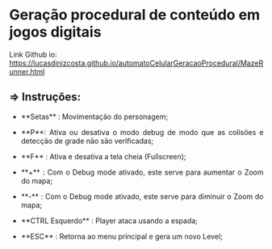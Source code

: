 # Geração procedural de conteúdo em jogos digitais
Link Github io: https://lucasdinizcosta.github.io/automatoCelularGeracaoProcedural/MazeRunner.html

## => Instruções:
- <p align="justify"> **Setas** : Movimentação do personagem;</p>
- <p align="justify"> **P**: Ativa ou desativa o modo debug de modo que as colisões e detecção de grade não são verificadas;</p>
- <p align="justify"> **F** : Ativa e desativa a tela cheia (Fullscreen);</p>
- <p align="justify"> **+** : Com o Debug mode ativado, este serve para aumentar o Zoom do mapa;</p>
- <p align="justify"> **-** : Com o Debug mode ativado, este serve para diminuir o Zoom do mapa;</p>
- <p align="justify"> **CTRL Esquerdo** : Player ataca usando a espada;</p>
- <p align="justify"> **ESC** : Retorna ao menu principal e gera um novo Level;</p>
